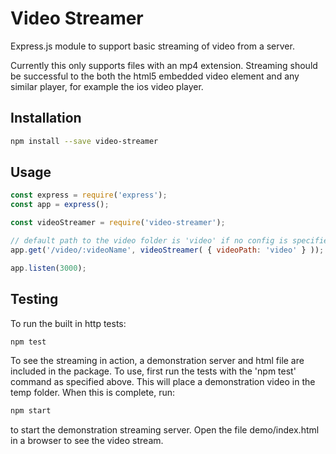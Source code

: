 # Video Streamer

Express.js module to support basic streaming of video from a server.

Currently this only supports files with an mp4 extension. Streaming should be successful to the both the html5
embedded video element and any similar player, for example the ios video player.

## Installation

```sh
npm install --save video-streamer
```

## Usage

```javascript
const express = require('express');
const app = express();

const videoStreamer = require('video-streamer');

// default path to the video folder is 'video' if no config is specified
app.get('/video/:videoName', videoStreamer( { videoPath: 'video' } ));

app.listen(3000);
```

## Testing

To run the built in http tests:

```sh
npm test
```

To see the streaming in action, a demonstration server and html file are included in the package.
To use, first run the tests with the 'npm test' command as specified above. This will place a
demonstration video in the temp folder. When this is complete, run:


```sh
npm start
```

to start the demonstration streaming server. Open the file demo/index.html in a browser to
see the video stream.


